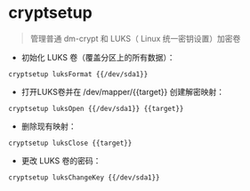 # cryptsetup

> 管理普通 dm-crypt 和 LUKS（ Linux 统一密钥设置）加密卷

- 初始化 LUKS 卷（覆盖分区上的所有数据）：

`cryptsetup luksFormat {{/dev/sda1}}`

- 打开LUKS卷并在 /dev/mapper/{{target}} 创建解密映射：

`cryptsetup luksOpen {{/dev/sda1}} {{target}}`

- 删除现有映射：

`cryptsetup luksClose {{target}}`

- 更改 LUKS 卷的密码：

`cryptsetup luksChangeKey {{/dev/sda1}}`

[#]: contributors: ([潘潘])